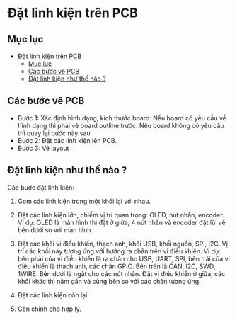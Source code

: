 # Đặt linh kiện trên PCB

## Mục lục

- [Đặt linh kiện trên PCB](#đặt-linh-kiện-trên-pcb)
	- [Mục lục](#mục-lục)
	- [Các bước vẽ PCB](#các-bước-vẽ-pcb)
	- [Đặt linh kiện như thế nào ?](#đặt-linh-kiện-như-thế-nào-)


## Các bước vẽ PCB

- Bước 1: Xác định hình dạng, kích thước board: Nếu board có yêu cầu về hình dạng thì phải vẽ board outline trước. Nếu board không có yêu cầu thì quay lại bước này sau
- Bước 2: Đặt các linh kiện lên PCB.
- Bước 3: Vẽ layout

## Đặt linh kiện như thế nào ?

Các bước đặt linh kiện:
   
1. Gom các linh kiện trong một khối lại với nhau.
   
2. Đặt các linh kiện lớn, chiếm vị trí quan trọng: OLED, nút nhấn, encoder. Ví dụ: OLED là màn hình thì đặt ở giữa, 4 nút nhấn và encoder đặt lùi về bên dưới so với màn hình.
   
3. Đặt các khối vi điều khiển, thạch anh, khối USB, khối nguồn, SPI, I2C. Vị trí các khối này tương ứng với hướng ra chân trên vi điều khiển. Ví dụ: bên phải của vi điều khiển là ra chân cho USB, UART, SPI, bên trái của vi điều khiển là thạch anh, các chân GPIO. Bên trên là CAN, I2C, SWD, 1WIRE. Bên dưới là ngắt cho các nút nhấn. Đặt vi điều khiển ở giữa, các khối khác thì nằm gần và cùng bên so với các chân tương ứng.
   
4. Đặt các linh kiện còn lại.
5. Căn chỉnh cho hợp lý.